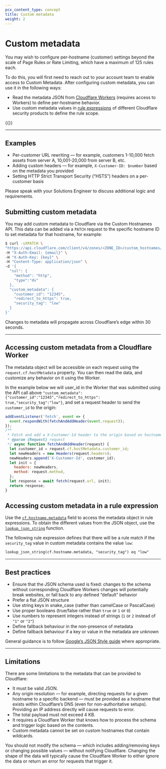 ```yaml
---
pcx_content_type: concept
title: Custom metadata
weight: 2
---
```


# Custom metadata

You may wish to configure per-hostname (customer) settings beyond the scale of Page Rules or Rate Limiting, which have a maximum of 125 rules each.

To do this, you will first need to reach out to your account team to enable access to Custom Metadata. After configuring custom metadata, you can use it in the following ways:

* Read the metadata JSON from [Cloudflare Workers](/workers/) (requires access to Workers) to define per-hostname behavior.
* Use custom metadata values in [rule expressions](/ruleset-engine/rules-language/expressions/) of different Cloudflare security products to define the rule scope.

{{<render file="_ssl-for-saas-plan-limitation.md">}}

---

## Examples

- Per-customer URL rewriting — for example, customers 1-10,000 fetch assets from server A, 10,001-20,000 from server B, etc.
- Adding custom headers — for example, `X-Customer-ID: $number` based on the metadata you provided
- Setting HTTP Strict Transport Security (“HSTS”) headers on a per-customer basis

Please speak with your Solutions Engineer to discuss additional logic and requirements.

## Submitting custom metadata

You may add custom metadata to Cloudflare via the Custom Hostnames API. This data can be added via a `PATCH` request to the specific hostname ID to set metadata for that hostname, for example:

```bash
$ curl -sXPATCH \
"https://api.cloudflare.com/client/v4/zones/<ZONE_ID>/custom_hostnames/<HOSTNAME_ID>" \
-H "X-Auth-Email: {email}" \
-H "X-Auth-Key: {key}" \
-H "Content-Type: application/json" \
-d '{
  "ssl": {
    "method": "http",
    "type":"dv"
  },
  "custom_metadata": {
    "customer_id": "12345",
    "redirect_to_https": true,
    "security_tag": "low"
  }
}'
```

Changes to metadata will propagate across Cloudflare’s edge within 30 seconds.

---

## Accessing custom metadata from a Cloudflare Worker

The metadata object will be accessible on each request using the `request.cf.hostMetadata` property. You can then read the data, and customize any behavior on it using the Worker.

In the example below we will user_id in the Worker that was submitted using the API call above `"custom_metadata":{"customer_id":"12345","redirect_to_https": true,"security_tag":"low"}`, and set a request header to send the `customer_id` to the origin:

```js
addEventListener('fetch', event => {
  event.respondWith(fetchAndAddHeader(event.request));
});
/**
 * Fetch and add a X-Customer-Id header to the origin based on hostname
 * @param {Request} request
 */ async function fetchAndAddHeader(request) {
  let customer_id = request.cf.hostMetadata.customer_id;
  let newHeaders = new Headers(request.headers);
  newHeaders.append('X-Customer-Id', customer_id);
  let init = {
    headers: newHeaders,
    method: request.method,
  };
  let response = await fetch(request.url, init);
  return response;
}
```

## Accessing custom metadata in a rule expression

Use the [`cf.hostname.metadata`](/ruleset-engine/rules-language/fields/#field-cf-hostname-metadata) field to access the metadata object in rule expressions. To obtain the different values from the JSON object, use the [`lookup_json_string`](/ruleset-engine/rules-language/functions/#function-lookup_json_string) function.

The following rule expression defines that there will be a rule match if the `security_tag` value in custom metadata contains the value `low`:

```txt
lookup_json_string(cf.hostname.metadata, "security_tag") eq "low"
```

---

## Best practices

- Ensure that the JSON schema used is fixed: changes to the schema without corresponding Cloudflare Workers changes will potentially break websites, or fall back to any defined “default” behavior
- Prefer a flat JSON structure
- Use string keys in snake_case (rather than camelCase or PascalCase)
- Use proper booleans (true/false rather than `true` or `1` or `0`)
- Use numbers to represent integers instead of strings (`1` or `2` instead of `"1"` or `"2"`)
- Define fallback behaviour in the non-presence of metadata
- Define fallback behaviour if a key or value in the metadata are unknown

General guidance is to follow [Google’s JSON Style guide](https://google.github.io/styleguide/jsoncstyleguide.xml) where appropriate.

---

## Limitations

There are some limitations to the metadata that can be provided to Cloudflare:

- It must be valid JSON.
- Any origin resolution — for example, directing requests for a given hostname to a specific backend — must be provided as a hostname that exists within Cloudflare’s DNS (even for non-authoritative setups). Providing an IP address directly will cause requests to error.
- The total payload must not exceed 4 KB.
- It requires a Cloudflare Worker that knows how to process the schema and trigger logic based on the contents.
- Custom metadata cannot be set on custom hostnames that contain wildcards.

You should not modify the schema — which includes adding/removing keys or changing possible values — without notifying Cloudflare. Changing the shape of the data will typically cause the Cloudflare Worker to either ignore the data or return an error for requests that trigger it.
